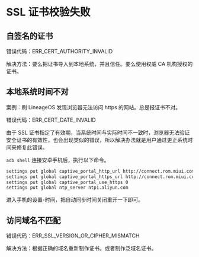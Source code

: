 # SSL 证书校验失败

## 自签名的证书

错误代码：ERR_CERT_AUTHORITY_INVALID

解决方法：要么把证书导入到本地系统，并且信任。要么使用权威 CA 机构授权的证书。

## 本地系统时间不对

案例：刷 LineageOS 发现浏览器无法访问 https 的网站。总是报证书不对。

错误代码：ERR_CERT_DATE_INVALID

由于 SSL 证书指定了有效期，当系统时间与实际时间不一致时，浏览器无法验证安全证书的有效性，也会出现类似的错误，所以解决办法就是用户通过更正系统时间来修复此错误。

`adb shell` 连接安卓手机后，执行以下命令。

```sh
settings put global captive_portal_http_url http://connect.rom.miui.com/generate_204
settings put global captive_portal_https_url http://connect.rom.miui.com/generate_204
settings put global captive_portal_use_https 0
settings put global ntp_server ntp1.aliyun.com
```

进入手机的设置-时间，把自动同步时间关闭重开一下即可。

## 访问域名不匹配

错误代码：ERR_SSL_VERSION_OR_CIPHER_MISMATCH

解决方法：根据正确的域名重新制作证书。或者制作泛域名证书。
